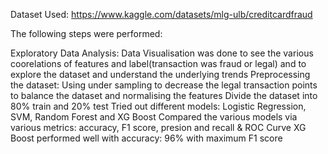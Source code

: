 Dataset Used: https://www.kaggle.com/datasets/mlg-ulb/creditcardfraud

The following steps were performed:

Exploratory Data Analysis: Data Visualisation was done to see the various coorelations of features and label(transaction was fraud or legal) and to explore the dataset and understand the underlying trends
Preprocessing the dataset: Using under sampling to decrease the legal transaction points to balance the dataset and normalising the features
Divide the dataset into 80% train and 20% test
Tried out different models: Logistic Regression, SVM, Random Forest and XG Boost
Compared the various models via various metrics: accuracy, F1 score, presion and recall & ROC Curve
XG Boost performed well with accuracy: 96% with maximum F1 score
